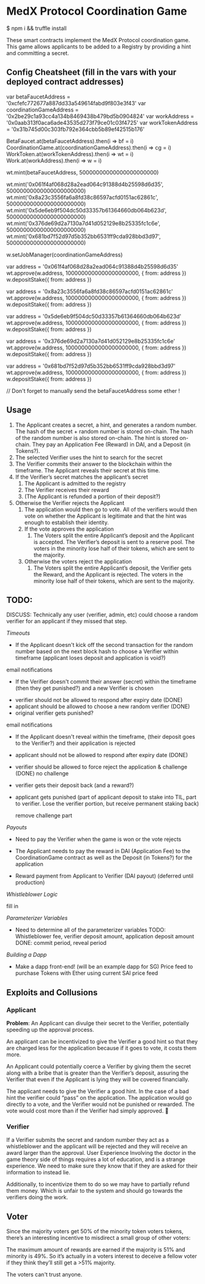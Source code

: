 # MedX Protocol Coordination Game

$ npm i && truffle install

These smart contracts implement the MedX Protocol coordination game.  This game allows applicants to be added to a Registry by providing a hint and committing a secret.

## Config Cheatsheet (fill in the vars with your deployed contract addresses)

var betaFaucetAddress = '0xcfefc772677a887dd33a549614fabd9f803e3f43'
var coordinationGameAddress = '0x2be29c1a93cc4a134b8469438b479bd5b0904824'
var workAddress = '0x0aab313f0aca6ade43535d273f79ce01c03f4725'
var workTokenAddress = '0x31b745d00c303fb792e364cbb5b89ef42515b176'

BetaFaucet.at(betaFaucetAddress).then(i => bf = i)
CoordinationGame.at(coordinationGameAddress).then(i => cg = i)
WorkToken.at(workTokenAddress).then(i => wt = i)
Work.at(workAddress).then(i => w = i)

wt.mint(betaFaucetAddress, 50000000000000000000000)

wt.mint('0x061f4af068d28a2ead064c91388d4b25598d6d35', 50000000000000000000000)
wt.mint('0x8a23c3556fa6a8fd38c86597acfd0151ac62861c', 50000000000000000000000)
wt.mint('0x5de6eb9f504dc50d33357b61364660db064b623d', 50000000000000000000000)
wt.mint('0x376de69d2a7130a7d41d052129e8b25335fc1c6e', 50000000000000000000000)
wt.mint('0x681bd7f52d97d5b352bb6531ff9cda928bbd3d97', 50000000000000000000000)

w.setJobManager(coordinationGameAddress)

var address = '0x061f4af068d28a2ead064c91388d4b25598d6d35'
wt.approve(w.address, 1000000000000000000000, { from: address })
w.depositStake({ from: address })

var address = '0x8a23c3556fa6a8fd38c86597acfd0151ac62861c'
wt.approve(w.address, 1000000000000000000000, { from: address })
w.depositStake({ from: address })

var address = '0x5de6eb9f504dc50d33357b61364660db064b623d'
wt.approve(w.address, 1000000000000000000000, { from: address })
w.depositStake({ from: address })

var address = '0x376de69d2a7130a7d41d052129e8b25335fc1c6e'
wt.approve(w.address, 1000000000000000000000, { from: address })
w.depositStake({ from: address })

var address = '0x681bd7f52d97d5b352bb6531ff9cda928bbd3d97'
wt.approve(w.address, 1000000000000000000000, { from: address })
w.depositStake({ from: address })



// Don't forget to manually send the betaFaucetAddress some ether !

## Usage

1. The Applicant creates a secret, a hint, and generates a random number.  The hash of the secret + random number is stored on-chain.  The hash of the random number is also stored on-chain. The hint is stored on-chain. They pay an Application Fee (Reward) in DAI, and a Deposit (in Tokens?).
2. The selected Verifier uses the hint to search for the secret
3. The Verifier commits their answer to the blockchain within the timeframe.  The Applicant reveals their secret at this time.
4. If the Verifier’s secret matches the applicant’s secret
   1. The Applicant is admitted to the registry
   2. The Verifier receives their reward
   3. (The Applicant is refunded a portion of their deposit?)
5. Otherwise the Verifier rejects the Applicant
   1. The application would then go to vote.  All of the verifiers would then vote on whether the Applicant is legitimate and that the hint was enough to establish their identity.
   2. If the vote approves the application
      1. The Voters split the entire Applicant’s deposit and the Applicant is accepted.  The Verifier’s deposit is sent to a reserve pool.  The voters in the minority lose half of their tokens, which are sent to the majority.
   3. Otherwise the voters reject the application
      1. The Voters split the entire Applicant’s deposit, the Verifier gets the Reward, and the Applicant is rejected. The voters in the minority lose half of their tokens, which are sent to the majority.

## TODO:

DISCUSS: Technically any user (verifier, admin, etc) could choose a random verifier for an applicant if they missed that step.

*Timeouts*

- If the Applicant doesn't kick off the second transaction for the random number based on the next block hash to choose a Verifier within timeframe (applicant loses deposit and application is void?)


email notifications
- If the Verifier doesn't commit their answer (secret) within the timeframe (then they get punished?) and a new Verifier is chosen

* verifier should not be allowed to respond after expiry date (DONE)
* applicant should be allowed to choose a new random verifier (DONE)
* original verifier gets punished?



email notifications
- If the Applicant doesn't reveal within the timeframe, (their deposit goes to the Verifier?) and their application is rejected

* applicant should not be allowed to respond after expiry date (DONE)
* verifier should be allowed to force reject the application & challenge (DONE)
   no challenge
* verifier gets their deposit back (and a reward?)
* applicant gets punished
  (part of applicant deposit to stake into TIL, part to verifier. Lose the verifier portion, but receive permanent staking back)

  remove challenge part

*Payouts*

- Need to pay the Verifier when the game is won or the vote rejects

- The Applicant needs to pay the reward in DAI (Application Fee) to the CoordinationGame contract as well as the Deposit (in Tokens?) for the application

- Reward payment from Applicant to Verifier (DAI payout) (deferred until production)

*Whistleblower Logic*

fill in

*Parameterizer Variables*

- Need to determine all of the parameterizer variables
  TODO: Whistleblower fee, verifier deposit amount, application deposit amount
  DONE: commit period, reveal period

*Building a Dapp*

- Make a dapp front-end! (will be an example dapp for SG)
  Price feed to purchase Tokens with Ether using current SAI price feed


## Exploits and Collusions

### Applicant

**Problem**: An Applicant can divulge their secret to the Verifier, potentially speeding up the approval process.

An applicant can be incentivized to give the Verifier a good hint so that they are charged less for the application because if it goes to vote, it costs them more.

An Applicant could potentially coerce a Verifier by giving them the secret along with a bribe that is greater than the Verifier’s deposit, assuring the Verifier that even if the Applicant is lying they will be covered financially.

The applicant needs to give the Verifier a good hint.  In the case of a bad hint the verifier could “pass” on the application.  The application would go directly to a vote, and the Verifier would not be punished or rewarded.  The vote would cost more than if the Verifier had simply approved.

### Verifier

If a Verifier submits the secret and random number they act as a whistleblower and the applicant will be rejected and they will receive an award larger than the approval.
User Experience
Involving the doctor in the game theory side of things requires a lot of education, and is a strange experience. We need to make sure they know that if they are asked for their information to instead lie.

Additionally, to incentivize them to do so we may have to partially refund them money.  Which is unfair to the system and should go towards the verifiers doing the work.

## Voter

Since the majority voters get 50% of the minority token voters tokens, there’s an interesting incentive to misdirect a small group of other voters:

The maximum amount of rewards are earned if the majority is 51% and minority is 49%. So it’s actually in a voters interest to deceive a fellow voter if they think they’ll still get a >51% majority.

The voters can't trust anyone.

